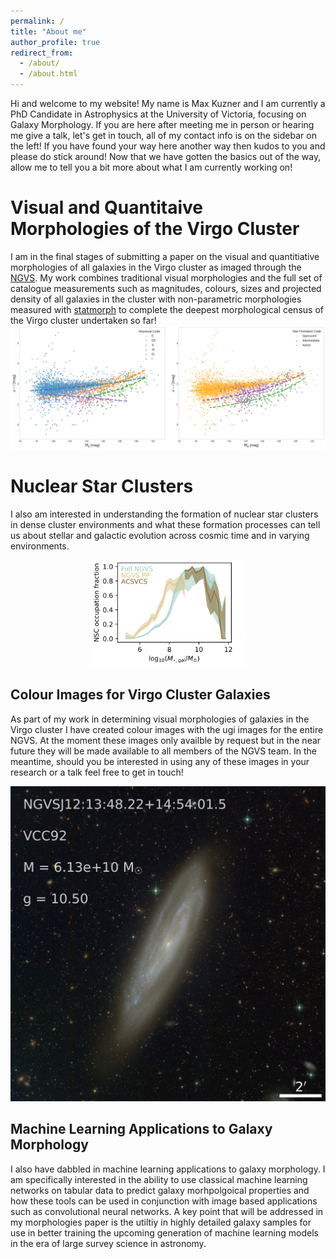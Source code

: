 ```yaml
---
permalink: /
title: "About me"
author_profile: true
redirect_from: 
  - /about/
  - /about.html
---
```


Hi and welcome to my website! My name is Max Kuzner and I am currently a PhD Candidate in Astrophysics at the University of Victoria, focusing on Galaxy Morphology. If you are here after meeting me in person or hearing me give a talk, let's get in touch, all of my contact info is on the sidebar on the left! If you have found your way here another way then kudos to you and please do stick around! Now that we have gotten the basics out of the way, allow me to tell you a bit more about what I am currently working on!

Visual and Quantitaive Morphologies of the Virgo Cluster
======
I am in the final stages of submitting a paper on the visual and quantitiative morphologies of all galaxies in the Virgo cluster as imaged through the [NGVS]([url](https://www.astro.uvic.ca/~lff/NGVS/Home.html)). 
My work combines traditional visual morphologies and the full set of catalogue measurements such as magnitudes, colours, sizes and projected density of all galaxies in the cluster with non-parametric morphologies measured with [statmorph]([url](https://statmorph.readthedocs.io/en/latest/)) to complete the deepest morphological census of the Virgo cluster undertaken so far!
![Combined CMD](/images/042324_Combined_CMDs.png)



Nuclear Star Clusters
======
I also am interested in understanding the formation of nuclear star clusters in dense cluster environments and what these formation processes can tell us about stellar and galactic evolution across cosmic time and in varying environments.
<div style="text-align:center;">
  <img src="/images/max_nsc_fractions_virgo.png" alt="" style="width:50%; max-width:100; height:auto;">
</div>

Colour Images for Virgo Cluster Galaxies
------
As part of my work in determining visual morphologies of galaxies in the Virgo cluster I have created colour images with the ugi images for the entire NGVS. At the moment these images only availble by request but in the near future they will be made available to all members of the NGVS team. In the meantime, should you be interested in using any of these images in your research or a talk feel free to get in touch!

![Colour Image](/images/VCC92.jpeg)

Machine Learning Applications to Galaxy Morphology
------
I also have dabbled in machine learning applications to galaxy morphology. I am specifically interested in the ability to use classical machine learning networks on tabular data to predict galaxy morhpolgoical properties and how these tools can be used in conjunction with image based applications such as convolutional neural networks. A key point that will be addressed in my morphologies paper is the utiltiy in highly detailed galaxy samples for use in better training the upcoming generation of machine learning models in the era of large survey science in astronomy.




